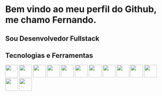 # Bem vindo ao meu perfil do Github, me chamo Fernando.
## Sou Desenvolvedor Fullstack

## Tecnologias e Ferramentas
  <div>
    <img src="https://cdn.jsdelivr.net/gh/devicons/devicon/icons/java/java-original.svg" height="40"/>
    <img src="https://cdn.jsdelivr.net/gh/devicons/devicon/icons/spring/spring-original.svg" height="40"/>
    <img src="https://cdn.jsdelivr.net/gh/devicons/devicon/icons/html5/html5-original.svg" height="40"/>
    <img src="https://cdn.jsdelivr.net/gh/devicons/devicon/icons/css3/css3-original.svg" height="40"/>
    <img src="https://cdn.jsdelivr.net/gh/devicons/devicon/icons/javascript/javascript-original.svg" height="40"/>
    <img src="https://cdn.jsdelivr.net/gh/devicons/devicon/icons/typescript/typescript-original.svg" height="40"/>
    <img src="https://cdn.jsdelivr.net/gh/devicons/devicon/icons/react/react-original.svg" height="40"/>
    <img src="https://cdn.jsdelivr.net/gh/devicons/devicon/icons/android/android-original.svg" height="40"/>
    <img src="https://cdn.jsdelivr.net/gh/devicons/devicon/icons/mysql/mysql-original.svg" height="40"/>
    <img src="https://cdn.jsdelivr.net/gh/devicons/devicon/icons/postgresql/postgresql-original.svg" height="40"/> 
    <img src="https://cdn.jsdelivr.net/gh/devicons/devicon/icons/git/git-original.svg" height="40"/>
    <img src="https://cdn.jsdelivr.net/gh/devicons/devicon/icons/docker/docker-original.svg" height="40"/>
    <img src="https://cdn.jsdelivr.net/gh/devicons/devicon/icons/kubernetes/kubernetes-plain.svg" height="40"/>
</div>
